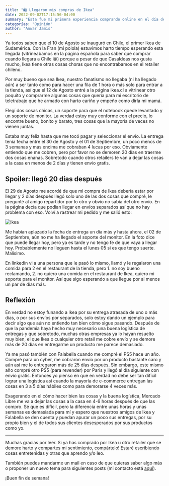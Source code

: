 ```yaml
---
title: "🛍 Llegaron mis compras de Ikea"
date: 2022-09-02T17:15:56-04:00
summary: "Esta fue mi primera experiencia comprando online en el día de la inauguración de Ikea, el retailer super esperado que se estrenó en Chile y Sudamérica"
categorías: "Opinión"
author: "Anwar Jamis"
---
```

Ya todos saben que el 10 de Agosto se inauguró en Chile, el primer Ikea de Sudamérica. Con la Fran (mi polola) estuvimos harto tiempo esperando esta llegada (vitrineabamos en la página española para saber que comprar cuando llegara a Chile 😢) porque a pesar de que CasaIdeas nos gusta mucho, Ikea tiene otras cosas choras que no encontrabamos en el retailer chileno.

Por muy bueno que sea Ikea, nuestro fanatismo no llegaba (ni ha llegado aún) a ser tanto como para hacer una fila de 1 hora o más solo para entrar a la tienda, así que el 12 de Agosto entré a la página ikea.cl a vitrinear otro poquito y comprarme algunas cosas que quería para mi escritorio de teletrabajo que he armado con harto cariño y empeño como diría mi mamá.

Elegí dos cosas chicas, un soporte para que el notebook quede levantado y un soporte de monitor. La verdad estoy muy conforme con el precio, lo encontre bueno, bonito y barato, tres cosas que la mayoría de veces no vienen juntas.

Estaba muy feliz hasta que me tocó pagar y seleccionar el envío. La entrega tenía fecha entre el 30 de Agosto y el 01 de Septiembre, un poco menos de 3 semanas y más encima me cobraban 4 lucas por eso. Obviamente entiendo que me cobren, pero por favor no se demoren 20 días en traerme dos cosas enanas. Sobretodo cuando otros retailers te van a dejar las cosas a la casa en menos de 2 días y tienen envío gratis.

## Spoiler: llegó 20 días después

El 29 de Agosto me acordé de que mi compra de Ikea debería estar por llegar y 2 días después llegó solo uno de las dos cosas que compré, le pregunté al amigo repartidor por lo otro y obvio no sabía del otro envío. En la página decía que podían llegar en envíos separados así que no hay problema con eso. Volví a rastrear mi pedido y me salió esto:

![ikea](/posts/ikea.png)

Me habían aplazado la fecha de entrega un día más y hasta ahora, el 02 de Septiembre, aún no me ha llegado el soporte del monitor. En la foto dice que puede llegar hoy, pero ya es tarde y no tengo fe de que vaya a llegar hoy. Probablemente no lleguen hasta el lunes 05 si es que tengo suerte. Malísimo.

En linkedin vi a una persona que le pasó lo mismo, llamó y le regalaron una comida para 2 en el restaurant de la tienda, pero 1. no soy bueno reclamando, 2. no quiero una comida en el restaurant de Ikea, quiero mi soporte para el monitor. Así que sigo esperando a que llegue por al menos un par de días más.

## Reflexión

En verdad no estoy funando a Ikea por su entrega atrasada de uno o más días, o por  sus envíos por separados, solo estoy dando un ejemplo para decir algo que aún no entiendo tan bien cómo sigue pasando. Después de que la pandemia haya hecho muy necesario una buena logística de entregas y que sobretodo, muchas otras empresas ya lo hayan resuelto muy bien, el que Ikea o cualquier otro retail me cobre envío y se demore más de 20 días en entregarme un producto me parece demasiado.

Ya me pasó también con Falabella cuando me compré el PS5 hace un año. Compré para un cyber, me cobraron envío por un producto bastante caro y aún así me lo entregaron más de 25 días después. Sin embargo, este mismo año compré otro PS5 (para revender) por Paris y llegó al día siguiente con envío gratis. Entonces yo pienso en que en verdad no debe ser tan difícil lograr una logística así cuando la mayoría de e-commerce entregan las cosas en 3 a 5 días hábiles como para demorarse 4 veces más.

Exagerando en el cómo hacer bien las cosas y la buena logística, Mercado Libre me va a dejar las cosas a la casa en 4-6 horas después de que las compro. Sé que es difícil, pero la diferencia entre unas horas y unas semanas es demasiada para mí y espero que nuestros amigos de Ikea y Falabella se den cuenta y puedan apurar un poco sus entregas, por su propio bien y el de todos sus clientes desesperados por sus productos como yo.

---

Muchas gracias por leer. Si ya has comprado por Ikea u otro retailer que se demore harto y compartes mi sentimiento, compártelo! Estaré escribiendo cosas entretenidas y otras que aprendo y/o leo.

También puedes mandarme un mail en caso de que quieras saber algo más o proponer un nuevo tema para siguientes posts (mi contacto está [aquí](https://www.anwarjamis.com/about/)).

¡Buen fin de semana!

